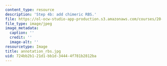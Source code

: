 ```yaml
---
content_type: resource
description: 'Step 4b: add chimeric RBS.'
file: https://ol-ocw-studio-app-production.s3.amazonaws.com/courses/20-109-laboratory-fundamentals-in-biological-engineering-fall-2007/724bb2b121d1bb1d34444f781b2812ba_annotation_rbs.jpg
file_type: image/jpeg
image_metadata:
  caption: ''
  credit: ''
  image-alt: ''
resourcetype: Image
title: annotation_rbs.jpg
uid: 724bb2b1-21d1-bb1d-3444-4f781b2812ba
---
```

